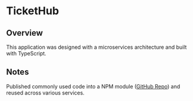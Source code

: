 # TicketHub

## Overview

This application was designed with a microservices architecture and built with TypeScript.

## Notes

Published commonly used code into a NPM module ([GitHub Repo](https://github.com/dcphantom/tickethub-common)) and reused across various services.
